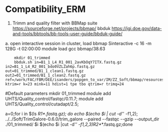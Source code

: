 # Compatibility_ERM

1.  Trimm and quality filter with BBMap suite https://sourceforge.net/projects/bbmap/
bbduk https://jgi.doe.gov/data-and-tools/bbtools/bb-tools-user-guide/bbduk-guide/


a. open interactive session in cluster, load bbmap
        Sinteractive -c 16 -m 128G -t 02:00:00
        module load gcc bbmap/38.63
        
        mkdir 01_trimmed
        bbduk.sh in=B1_1_L4_R1_001_2avKbOqY7ITX.fastq.gz in2=B1_1_L4_R2_001_bdo0VZLZah6p.fastq.gz out=01_trimmed/B1_1_clean1.fastq.gz out2=01_trimmed/B1_1_clean2.fastq.gz ref=/work/FAC/FBM/DEE/isanders/popgen_to_var/IM/ZZ_Soft/bbmap/resources/adapters.fa ktrim=r k=23 mink=11 hdist=1 tpe tbo qtrim=r trimq=24
        
        
        
#Default parameters
mkdir 01_trimmed
module add UHTS/Quality_control/fastqc/0.11.7; module add UHTS/Quality_control/cutadapt/2.5;


a=0;for i in $(ls *_R1_*_*.fastq.gz); do echo $(echo $i | cut -d'_' -f1,2); ../../Soft/TrimGalore-0.6.0/trim_galore --paired --fastqc --gzip --output_dir ./01_trimmed/ $i $(echo $i |cut -d'_' -f1,2,3)_R2_*_*.fastq.gz;done

